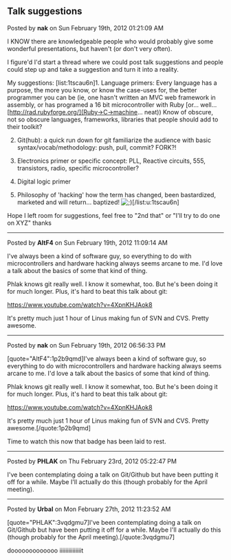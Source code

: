 ## Talk suggestions
Posted by **nak** on Sun February 19th, 2012 01:21:09 AM

I KNOW there are knowledgeable people who would probably give some wonderful presentations, but haven't (or don't very often).

I figure'd I'd start a thread where we could post talk suggestions and people could step up and take a suggestion and turn it into a reality.

My suggestions:
[list:1tscau6n]1. Language primers: Every language has a purpose, the more you know, or know the case-uses for, the better programmer you can be (ie, one hasn't written an MVC web framework in assembly, or has programed a 16 bit microcontroller with Ruby [or... well... [http://rad.rubyforge.org/](Ruby->C->machine... neat)) Know of obscure, not so obscure languages, frameworks, libraries that people should add to their toolkit?

2. Git(hub): a quick run down for git familiarize the audience with basic syntax/vocab/methodology: push, pull, commit? FORK?!

3. Electronics primer or specific concept: PLL, Reactive circuits, 555, transistors, radio, specific microcontroller?
4. Digital logic primer

5. Philosophy of 'hacking' how the term has changed, been bastardized, marketed and will return... baptized! <!-- s;) --><img src="{SMILIES_PATH}/icon_e_wink.gif" alt=";)" title="Wink" /><!-- s;) -->[/list:u:1tscau6n]

Hope I left room for suggestions, feel free to "2nd that" or "I'll try to do one on XYZ" thanks

--------------------------------------------------------------------------------

Posted by **AltF4** on Sun February 19th, 2012 11:09:14 AM

I've always been a kind of software guy, so everything to do with microcontrollers and hardware hacking always seems arcane to me. I'd love a talk about the basics of some that kind of thing.

Phlak knows git really well. I know it somewhat, too. But he's been doing it for much longer. Plus, it's hard to beat this talk about git:
<!-- m --><a class="postlink" href="https://www.youtube.com/watch?v=4XpnKHJAok8">https://www.youtube.com/watch?v=4XpnKHJAok8</a><!-- m -->

It's pretty much just 1 hour of Linus making fun of SVN and CVS. Pretty awesome.

--------------------------------------------------------------------------------

Posted by **nak** on Sun February 19th, 2012 06:56:33 PM

[quote="AltF4":1p2b9qmd]I've always been a kind of software guy, so everything to do with microcontrollers and hardware hacking always seems arcane to me. I'd love a talk about the basics of some that kind of thing.

Phlak knows git really well. I know it somewhat, too. But he's been doing it for much longer. Plus, it's hard to beat this talk about git:
<!-- m --><a class="postlink" href="https://www.youtube.com/watch?v=4XpnKHJAok8">https://www.youtube.com/watch?v=4XpnKHJAok8</a><!-- m -->

It's pretty much just 1 hour of Linus making fun of SVN and CVS. Pretty awesome.[/quote:1p2b9qmd]

Time to watch this now that badge has been laid to rest.

--------------------------------------------------------------------------------

Posted by **PHLAK** on Thu February 23rd, 2012 05:22:47 PM

I've been contemplating doing a talk on Git/Github but have been putting it off for a while.  Maybe I'll actually do this (though probably for the April meeting).

--------------------------------------------------------------------------------

Posted by **Urbal** on Mon February 27th, 2012 11:23:52 AM

[quote="PHLAK":3vqdgmu7]I've been contemplating doing a talk on Git/Github but have been putting it off for a while.  Maybe I'll actually do this (though probably for the April meeting).[/quote:3vqdgmu7]

dooooooooooooo iiiiiiiiiiiiiiit
